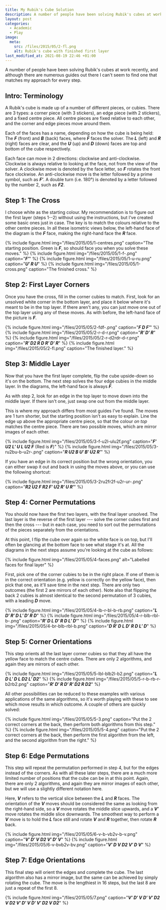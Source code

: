 ```yaml
---
title: My Rubik's Cube Solution
description: A number of people have been solving Rubik's cubes at work recently.
layout: post
categories:
  - Academic
  - Play
image:
  meta:
    src: /files/2015/05/2-fl.png
    alt: Rubik's cube with finished first layer
last_modified_at: 2021-08-19 22:46 +01:00
---
```

A number of people have been solving Rubik's cubes at work recently, and although there are numerous guides out there I can't seem to find one that matches my approach for every step.

## Intro: Terminology

A Rubik's cube is made up of a number of different pieces, or cubies. There are 3 types: a corner piece (with 3 stickers), an edge piece (with 2 stickers), and a fixed centre piece. All centre pieces are fixed relative to each other, and the corner and edge pieces move around them.

Each of the faces has a name, depending on how the cube is being held: The _**F**_ (front) and _**B**_ (back) faces, where _**F**_ faces the solver. The _**L**_ (left) and _**R**_ (right) faces are clear, and the _**U**_ (up) and _**D**_ (down) faces are top and bottom of the cube respectively.

Each face can move in 2 directions: clockwise and anti-clockwise. Clockwise is always relative to looking at the face, not from the view of the solver. A clockwise move is denoted by the face letter, so _**F**_ rotates the front face clockwise. An anti-clockwise move is the letter followed by a prime symbol, such as _**F′**_. A double turn (i.e. 180°) is denoted by a letter followed by the number 2, such as _**F2**_.

## Step 1: The Cross

I choose white as the starting colour. My recommendation is to figure out the first layer (steps 1--2) without using the instructions, but I've created some basic ones just in case. The key is to match the colours relative to the other centre pieces. In all these isometric views below, the left-hand face of the diagram is the _**F**_ face, making the right-hand face the _**R**_ face.

{% include figure.html img="/files/2015/05/1-centres.png" caption="The starting position. Green is _**F**_, so should face you when you solve these moves." %}
{% include figure.html img="/files/2015/05/1-f-.png" caption="_**F′**_" %}
{% include figure.html img="/files/2015/05/1-u-ru.png" caption="_**U′ R U**_" %}
{% include figure.html img="/files/2015/05/1-cross.png" caption="The finished cross." %}

## Step 2: First Layer Corners

Once you have the cross, fill in the corner cubies to match. First, look for an unsolved white corner in the bottom layer, and place it below where it's meant to be in the top layer. If there aren't any, you can just move one out of the top layer using any of these moves. As with before, the left-hand face of the picture is _**F**_.

{% include figure.html img="/files/2015/05/2-fdf-.png" caption="_**F D F′**_" %}
{% include figure.html img="/files/2015/05/2-r-d-r.png" caption="_**R′ D′ R**_" %}
{% include figure.html img="/files/2015/05/2-r-d2rdr-d-r.png" caption="_**R′ D2 R D R′ D′ R**_" %}
{% include figure.html img="/files/2015/05/2-fl.png" caption="The finished layer." %}

## Step 3: Middle Layer

Now that you have the first layer complete, flip the cube upside-down so it's on the bottom. The next step solves the four edge cubies in the middle layer. In the diagrams, the left-hand face is always _**F**_.

As with step 2, look for an edge in the top layer to move down into the middle layer. If there isn't one, just swap one out from the middle layer.

This is where my approach differs from most guides I've found. The moves are 1 turn shorter, but the starting position isn't as easy to explain. Line the edge up above the appropriate centre piece, so that the colour _on top_ matches the centre piece. There are two possible moves, which are mirror images of each other.

{% include figure.html img="/files/2015/05/3-f-u2l-ulu2f.png" caption="_**F′ U2 L′ U L U2 F**_ (Red is _**F**_)" %}
{% include figure.html img="/files/2015/05/3-ru2bu-b-u2r-.png" caption="_**R U2 B U′ B′ U2 R′**_" %}

If you have an edge in its correct position but the wrong orientation, you can either swap it out and back in using the moves above, or you can use the following shortcut:

{% include figure.html img="/files/2015/05/3-2ru2fr2f-u2r-ur-.png" caption="_**R2 U2 F R2 F′ U2 R′ U R′**_" %}

## Step 4: Corner Permutations

You should now have the first two layers, with the final layer unsolved. The last layer is the reverse of the first layer --- solve the corner cubes first and then the cross --- but in each case, you need to sort out the permutations of the pieces separately from the orientations.

At this point, I flip the cube over again so the white face is on top, but I'll often be glancing at the bottom face to see what stage it's at. All the diagrams in the next steps assume you're looking at the cube as follows:

{% include figure.html img="/files/2015/05/4-faces.png" alt="Labelled faces for final layer" %}

First, pick one of the corner cubies to be in the right place. If one of them is in the correct orientation (e.g. yellow is correctly on the yellow face), then pick that one, as it'll save time in the next step. There are only two outcomes (the first 2 are mirrors of each other). Note also that flipping the back 2 cubies is almost identical to the second permutation of 3 cubies, with a leading _**D**_ move.

{% include figure.html img="/files/2015/05/4-lb-r-bl-b-rb.png" caption="_**L D′ R′ D L′ D′ R D**_" %}
{% include figure.html img="/files/2015/05/4-r-blb-rbl-b-.png" caption="_**R′ D L D′ R D L′ D′**_" %}
{% include figure.html img="/files/2015/05/4-br-blb-rbl-b.png" caption="_**D R′ D L D′ R D L′ D**_" %}

## Step 5: Corner Orientations

This step orients all the last layer corner cubies so that they all have the yellow face to match the centre cubes. There are only 2 algorithms, and again they are mirrors of each other.

{% include figure.html img="/files/2015/05/5-lbl-blb2l-b2.png" caption="_**L D L′ D L D2 L′ D2**_" %}
{% include figure.html img="/files/2015/05/5-r-b-rb-r-b2rb2.png" caption="_**R′ D′ R D′ R′ D2 R D2**_" %}

All other possibilities can be reduced to these examples with various applications of the same algorithms, so it's worth playing with these to see which move results in which outcome. A couple of others are quickly solved:

{% include figure.html img="/files/2015/05/5-3.png" caption="Put the 2 correct corners at the back, then perform both algorithms from this step." %}
{% include figure.html img="/files/2015/05/5-4.png" caption="Put the 2 correct corners at the back, then perform the first algorithm from the left, and the second algorithm from the right." %}

## Step 6: Edge Permutations

This step will repeat the permutation performed in step 4, but for the edges instead of the corners. As with all these later steps, there are a much more limited number of positions that the cube can be in at this point. Again, there are only 2 algorithms, and again they are mirror images of each other, but we will use a slightly different notation here.

Here, _**V**_ refers to the vertical slice between the _**L**_ and _**R**_ faces. The orientation of the _**V**_ moves should be considered the same as looking from the right-hand side, so a _**V**_ move rotates the middle slice upwards, and a _**V′**_ move rotates the middle slice downwards. The smoothest way to perform a _**V**_ move is to hold the _**L**_ face still and rotate _**V**_ and _**R**_ together, then rotate _**R**_ back.

{% include figure.html img="/files/2015/05/6-v-b-vb2v-b-v.png" caption="_**V′ D′ V D2 V′ D′ V**_" %}
{% include figure.html img="/files/2015/05/6-v-bvb2v-bv.png" caption="_**V′ D V D2 V′ D V**_" %}

## Step 7: Edge Orientations

This final step will orient the edges and complete the cube. The last algorithm also has a mirror image, but the same can be achieved by simply rotating the cube. The move is the lengthiest in 16 steps, but the last 8 are just a repeat of the first 8.

{% include figure.html img="/files/2015/05/7.png" caption="_**V′ D′ V D′ V′ D2 V D2 V′ D′ V D′ V′ D2 V D2**_" %}
